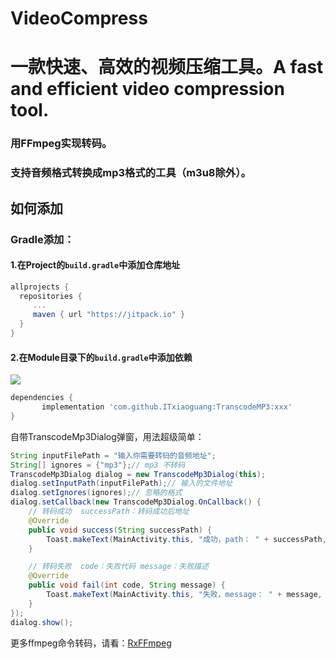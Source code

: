 # VideoCompress
# 一款快速、高效的视频压缩工具。A fast and efficient video compression tool.

### 用FFmpeg实现转码。

### 支持音频格式转换成mp3格式的工具（m3u8除外）。

## 如何添加
### Gradle添加：
#### 1.在Project的`build.gradle`中添加仓库地址

``` gradle
allprojects {
  repositories {
     ...
     maven { url "https://jitpack.io" }
  }
}
```

#### 2.在Module目录下的`build.gradle`中添加依赖


[![](https://www.jitpack.io/v/ITxiaoguang/TranscodeMP3.svg)](https://www.jitpack.io/#ITxiaoguang/TranscodeMP3)

``` gradle
dependencies {
       implementation 'com.github.ITxiaoguang:TranscodeMP3:xxx'
}
```

自带TranscodeMp3Dialog弹窗，用法超级简单：

```java
String inputFilePath = "输入你需要转码的音频地址";
String[] ignores = {"mp3"};// mp3 不转码
TranscodeMp3Dialog dialog = new TranscodeMp3Dialog(this);
dialog.setInputPath(inputFilePath);// 输入的文件地址
dialog.setIgnores(ignores);// 忽略的格式
dialog.setCallback(new TranscodeMp3Dialog.OnCallback() {
    // 转码成功  successPath：转码成功后地址
    @Override
    public void success(String successPath) {
        Toast.makeText(MainActivity.this, "成功，path： " + successPath, Toast.LENGTH_SHORT).show();
    }

    // 转码失败  code：失败代码 message：失败描述
    @Override
    public void fail(int code, String message) {
        Toast.makeText(MainActivity.this, "失败，message： " + message, Toast.LENGTH_SHORT).show();
    }
});
dialog.show();
```


更多ffmpeg命令转码，请看：[RxFFmpeg](https://github.com/microshow/RxFFmpeg)

